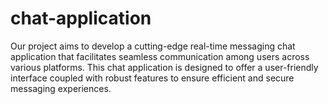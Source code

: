 # chat-application
Our project aims to develop a cutting-edge real-time messaging chat application that facilitates seamless communication among users across various platforms. This chat application is designed to offer a user-friendly interface coupled with robust features to ensure efficient and secure messaging experiences.
